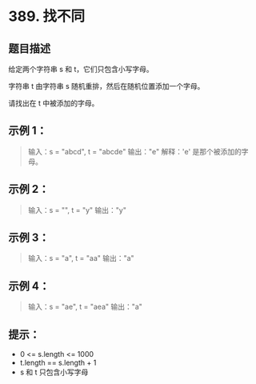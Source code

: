 # 389. 找不同

## 题目描述
给定两个字符串 s 和 t，它们只包含小写字母。

字符串 t 由字符串 s 随机重排，然后在随机位置添加一个字母。

请找出在 t 中被添加的字母。

 

## 示例 1：

> 输入：s = "abcd", t = "abcde"
> 输出："e"
> 解释：'e' 是那个被添加的字母。

## 示例 2：

> 输入：s = "", t = "y"
> 输出："y"

## 示例 3：

> 输入：s = "a", t = "aa"
> 输出："a"

## 示例 4：

> 输入：s = "ae", t = "aea"
> 输出："a"

 

## 提示：
- 0 <= s.length <= 1000
- t.length == s.length + 1
- s 和 t 只包含小写字母

